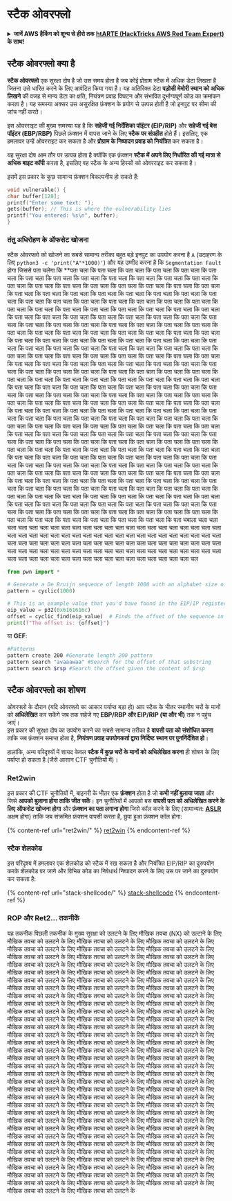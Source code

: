# स्टैक ओवरफ्लो

<details>

<summary><strong>जानें AWS हैकिंग को शून्य से हीरो तक</strong> <a href="https://training.hacktricks.xyz/courses/arte"><strong>htARTE (HackTricks AWS Red Team Expert)</strong></a><strong> के साथ!</strong></summary>

HackTricks का समर्थन करने के अन्य तरीके:

* यदि आप अपनी **कंपनी का विज्ञापन HackTricks में देखना चाहते हैं** या **HackTricks को PDF में डाउनलोड करना चाहते हैं** तो [**सब्सक्रिप्शन प्लान्स देखें**](https://github.com/sponsors/carlospolop)!
* [**आधिकारिक PEASS और HackTricks स्वैग**](https://peass.creator-spring.com) प्राप्त करें
* हमारे विशेष [**NFTs**](https://opensea.io/collection/the-peass-family) संग्रह [**The PEASS Family**](https://opensea.io/collection/the-peass-family) खोजें
* **शामिल हों** 💬 [**डिस्कॉर्ड समूह**](https://discord.gg/hRep4RUj7f) या [**टेलीग्राम समूह**](https://t.me/peass) या हमें **ट्विटर** 🐦 [**@hacktricks\_live**](https://twitter.com/hacktricks\_live)** पर फॉलो** करें।
* **हैकिंग ट्रिक्स साझा करें** द्वारा **पीआर जमा करके** [**HackTricks**](https://github.com/carlospolop/hacktricks) और [**HackTricks Cloud**](https://github.com/carlospolop/hacktricks-cloud) github रेपो में।

</details>

## स्टैक ओवरफ्लो क्या है

**स्टैक ओवरफ्लो** एक सुरक्षा दोष है जो उस समय होता है जब कोई प्रोग्राम स्टैक में अधिक डेटा लिखता है जितना उसे धारित करने के लिए आवंटित किया गया है। यह अतिरिक्त डेटा **पड़ोसी मेमोरी स्थान को अधिक लिखने** की वजह से मान्य डेटा का क्षति, नियंत्रण प्रवाह विघटन और संभावित दुर्भाग्यपूर्ण कोड का क्रमांकन करता है। यह समस्या अक्सर उस असुरक्षित फ़ंक्शन के प्रयोग से उत्पन्न होती है जो इनपुट पर सीमा की जांच नहीं करते।

इस ओवरराइट की मुख्य समस्या यह है कि **सहेजी गई निर्देशिका पॉइंटर (EIP/RIP)** और **सहेजी गई बेस पॉइंटर (EBP/RBP)** पिछले फ़ंक्शन में वापस जाने के लिए **स्टैक पर संग्रहीत** होते हैं। इसलिए, एक हमलावर उन्हें ओवरराइट कर सकता है और **प्रोग्राम के निष्पादन प्रवाह को नियंत्रित** कर सकता है।

यह सुरक्षा दोष आम तौर पर उत्पन्न होता है क्योंकि एक फ़ंक्शन **स्टैक में अपने लिए निर्धारित की गई मात्रा से अधिक बाइट कॉपी** करता है, इसलिए वह स्टैक के अन्य हिस्सों को ओवरराइट कर सकता है।

इसमें इस प्रकार के कुछ सामान्य फ़ंक्शन विकल्पनीय हो सकते हैं:
```c
void vulnerable() {
char buffer[128];
printf("Enter some text: ");
gets(buffer); // This is where the vulnerability lies
printf("You entered: %s\n", buffer);
}
```
### तंतु अधिरोहण के ऑफसेट खोजना

स्टैक ओवरफ्लो को खोजने का सबसे सामान्य तरीका बहुत बड़े इनपुट का उपयोग करना है `A` (उदाहरण के लिए `python3 -c 'print("A"*1000)'`) और यह उम्मीद करना है कि `Segmentation Fault` होगा जिससे पता चलेगा कि **पता चला कि पता चला कि पता चला कि पता चला कि पता चला कि पता चला कि पता चला कि पता चला कि पता चला कि पता चला कि पता चला कि पता चला कि पता चला कि पता चला कि पता चला कि पता चला कि पता चला कि पता चला कि पता चला कि पता चला कि पता चला कि पता चला कि पता चला कि पता चला कि पता चला कि पता चला कि पता चला कि पता चला कि पता चला कि पता चला कि पता चला कि पता चला कि पता चला कि पता चला कि पता चला कि पता चला कि पता चला कि पता चला कि पता चला कि पता चला कि पता चला कि पता चला कि पता चला कि पता चला कि पता चला कि पता चला कि पता चला कि पता चला कि पता चला कि पता चला कि पता चला कि पता चला कि पता चला कि पता चला कि पता चला कि पता चला कि पता चला कि पता चला कि पता चला कि पता चला कि पता चला कि पता चला कि पता चला कि पता चला कि पता चला कि पता चला कि पता चला कि पता चला कि पता चला कि पता चला कि पता चला कि पता चला कि पता चला कि पता चला कि पता चला कि पता चला कि पता चला कि पता चला कि पता चला कि पता चला कि पता चला कि पता चला कि पता चला कि पता चला कि पता चला कि पता चला कि पता चला कि पता चला कि पता चला कि पता चला कि पता चला कि पता चला कि पता चला कि पता चला कि पता चला कि पता चला कि पता चला कि पता चला कि पता चला कि पता चला कि पता चला कि पता चला कि पता चला कि पता चला कि पता चला कि पता चला कि पता चला कि पता चला कि पता चला कि पता चला कि पता चला कि पता चला कि पता चला कि पता चला कि पता चला कि पता चला कि पता चला कि पता चला कि पता चला कि पता चला कि पता चला कि पता चला कि पता चला कि पता चला कि पता चला कि पता चला कि पता चला कि पता चला कि पता चला कि पता चला कि पता चला कि पता चला कि पता चला कि पता चला कि पता चला कि पता चला कि पता चला कि पता चला कि पता चला कि पता चला कि पता चला कि पता चला कि पता चला कि पता चला कि पता चला कि पता चला कि पता चला कि पता चला कि पता चला कि पता चला कि पता चला कि पता चला कि पता चला कि पता चला कि पता चला कि पता चला कि पता चला कि पता चला कि पता चला कि पता चला कि पता चला कि पता चला कि पता चला कि पता चला कि पता चला कि पता चला कि पता चला कि पता चला कि पता चला कि पता चला कि पता चला कि पता चला कि पता चला कि पता चला कि पता चला कि पता चला कि पता चला कि पता चला कि पता चला कि पता चला कि पता चला कि पता चला कि पता चला कि पता चला कि पता चला कि पता चला कि पता चला कि पता चला कि पता चला कि पता चला कि पता चला कि पता चला कि पता चला कि पता चला कि पता चला कि पता चला कि पता चला कि पता चला कि पता चला कि पता चला कि पता चला कि पता चला कि पता चला कि पता चला कि पता चला कि पता चला कि पता चला कि पता चला कि पता चला कि पता चला कि पता चला कि पता चला कि पता चला कि पता चला कि पता चला कि पता चला कि पता चला कि पता चला कि पता चला कि पता चला कि पता चला कि पता चला कि पता चला कि पता चला कि पता चला कि पता चला कि पता चला कि पता चला कि पता चला कि पता चला कि पता चला कि पता चला कि पता चला कि पता चला कि पता चला कि पता चला कि पता चला कि पता चला कि पता चला कि पता चला कि पता चला कि पता चला कि पता चला कि पता चला कि पता चला कि पता चला कि पता चला कि पता चला कि पता चला कि पता चबाला चला चला चला चला चला चला चला चला चला चला चला चला चला चला चला चला चला चला चला चला चला चला चला चला चला चला चला चला चला चला चला चला चला चला चला चला चला चला चला चला चला चला चला चला चला चला चला चला चला चला चला चला चला चला चला चला चला चला चला चला चला चला चला चला चला चला चला चला चला चला चला चला चला चला चला चला चला चला चला चला चला चला चला चला चला चला चला चला चला चला चला चला चला चला चला चला चला चला चला चल
```python
from pwn import *

# Generate a De Bruijn sequence of length 1000 with an alphabet size of 256 (byte values)
pattern = cyclic(1000)

# This is an example value that you'd have found in the EIP/IP register upon crash
eip_value = p32(0x6161616c)
offset = cyclic_find(eip_value)  # Finds the offset of the sequence in the De Bruijn pattern
print(f"The offset is: {offset}")
```
या **GEF**:
```bash
#Patterns
pattern create 200 #Generate length 200 pattern
pattern search "avaaawaa" #Search for the offset of that substring
pattern search $rsp #Search the offset given the content of $rsp
```
## स्टैक ओवरफ्लो का शोषण

ओवरफ्लो के दौरान (यदि ओवरफ्लो का आकार पर्याप्त बड़ा हो) आप स्टैक के भीतर स्थानीय चरों के मानों को **अधिलेखित** कर सकेंगे जब तक सहेजे गए **EBP/RBP और EIP/RIP (या और भी)** तक न पहुंच जाएं।\
इस प्रकार की सुरक्षा दोष का उपयोग करने का सबसे सामान्य तरीका है **वापसी पता को संशोधित करना** ताकि जब फ़ंक्शन समाप्त होता है, **नियंत्रण प्रवाह उपयोगकर्ता द्वारा निर्दिष्ट स्थान पर पुनर्निर्देशित हो**।

हालांकि, अन्य परिदृश्यों में शायद केवल **स्टैक में कुछ चरों के मानों को अधिलेखित करना** ही शोषण के लिए पर्याप्त हो सकता है (जैसे आसान CTF चुनौतियों में)।

### Ret2win

इस प्रकार की CTF चुनौतियों में, बाइनरी के भीतर एक **फ़ंक्शन** होता है जो **कभी नहीं बुलाया जाता** और जिसे **आपको बुलाना होगा ताकि जीत सकें**। इन चुनौतियों में आपको बस **वापसी पता को अधिलेखित करने के लिए ऑफसेट खोजना होगा** और **फ़ंक्शन का पता लगाना होगा** जिसे कॉल करने के लिए (सामान्यत: [**ASLR**](../common-binary-protections-and-bypasses/aslr/) अक्षम होगा) ताकि जब संक्रमित फ़ंक्शन वापसी करता है, छुपा हुआ फ़ंक्शन कॉल होगा:

{% content-ref url="ret2win/" %}
[ret2win](ret2win/)
{% endcontent-ref %}

### स्टैक शेलकोड

इस परिदृश्य में हमलावर एक शेलकोड को स्टैक में रख सकता है और नियंत्रित EIP/RIP का दुरुपयोग करके शेलकोड पर जाने और विभिन्न कोड का निषेधार्थ निष्पादन करने के लिए उस पर जाने का दुरुपयोग कर सकता है:

{% content-ref url="stack-shellcode/" %}
[stack-shellcode](stack-shellcode/)
{% endcontent-ref %}

### ROP और Ret2... तकनीकें

यह तकनीक पिछली तकनीक के मुख्य सुरक्षा को उलटने के लिए मौखिक तवचा (NX) को उल्टाने के लिए मौखिक तवचा को उलटने के लिए मौखिक तवचा को उलटने के लिए मौखिक तवचा को उलटने के लिए मौखिक तवचा को उलटने के लिए मौखिक तवचा को उलटने के लिए मौखिक तवचा को उलटने के लिए मौखिक तवचा को उलटने के लिए मौखिक तवचा को उलटने के लिए मौखिक तवचा को उलटने के लिए मौखिक तवचा को उलटने के लिए मौखिक तवचा को उलटने के लिए मौखिक तवचा को उलटने के लिए मौखिक तवचा को उलटने के लिए मौखिक तवचा को उलटने के लिए मौखिक तवचा को उलटने के लिए मौखिक तवचा को उलटने के लिए मौखिक तवचा को उलटने के लिए मौखिक तवचा को उलटने के लिए मौखिक तवचा को उलटने के लिए मौखिक तवचा को उलटने के लिए मौखिक तवचा को उलटने के लिए मौखिक तवचा को उलटने के लिए मौखिक तवचा को उलटने के लिए मौखिक तवचा को उलटने के लिए मौखिक तवचा को उलटने के लिए मौखिक तवचा को उलटने के लिए मौखिक तवचा को उलटने के लिए मौखिक तवचा को उलटने के लिए मौखिक तवचा को उलटने के लिए मौखिक तवचा को उलटने के लिए मौखिक तवचा को उलटने के लिए मौखिक तवचा को उलटने के लिए मौखिक तवचा को उलटने के लिए मौखिक तवचा को उलटने के लिए मौखिक तवचा को उलटने के लिए मौखिक तवचा को उलटने के लिए मौखिक तवचा को उलटने के लिए मौखिक तवचा को उलटने के लिए मौखिक तवचा को उलटने के लिए मौखिक तवचा को उलटने के लिए मौखिक तवचा को उलटने के लिए मौखिक तवचा को उलटने के लिए मौखिक तवचा को उलटने के लिए मौखिक तवचा को उलटने के लिए मौखिक तवचा को उलटने के लिए मौखिक तवचा को उलटने के लिए मौखिक तवचा को उलटने के लिए मौखिक तवचा को उलटने के लिए मौखिक तवचा को उलटने के लिए मौखिक तवचा को उलटने के लिए मौखिक तवचा को उलटने के लिए मौखिक तवचा को उलटने के लिए मौखिक तवचा को उलटने के लिए मौखिक तवचा को उलटने के लिए मौखिक तवचा को उलटने के लिए मौखिक तवचा को उलटने के लिए मौखिक तवचा को उलटने के लिए मौखिक तवचा को उलटने के लिए मौखिक तवचा को उलटने के लिए मौखिक तवचा को उलटने के लिए मौखिक तवचा को उलटने के लिए मौखिक तवचा को उलटने के लिए मौखिक तवचा को उलटने के लिए मौखिक तवचा को उलटने के लिए मौखिक तवचा को उलटने के लिए मौखिक तवचा को उलटने के लिए मौखिक तवचा को उलटने के लिए मौखिक तवचा को उलटने के लिए मौखिक तवचा को उलटने के लिए मौखिक तवचा को उलटने के लिए मौखिक तवचा को उलटने के लिए मौखिक तवचा को उलटने के लिए मौखिक तवचा को उलटने के लिए मौखिक तवचा को उलटने के लिए मौखिक तवचा को उलटने के लिए मौखिक तवचा को उलटने के लिए मौखिक तवचा को उलटने के लिए मौखिक तवचा को उलटने के लिए मौखिक तवचा को उलटने के लिए मौखिक तवचा को उलटने के लिए मौखिक तवचा को उलटने के लिए मौखिक तवचा को उलटने के लिए मौखिक तवचा को उलटने के लिए मौखिक तवचा को उलटने के लिए मौखिक तवचा को उलटने के लिए मौखिक तवचा को उलटने के लिए मौखिक तवचा को उलटने के लिए मौखिक तवचा को उलटने के लिए मौखिक तवचा को उलटने के लिए मौखिक तवचा को उलटने के लिए मौखिक तवचा को उलटने के लिए मौखिक तवचा को उलटने के लिए मौखिक तवचा को उलटने के लिए मौखिक तवचा को उलटने के लिए मौखिक तवचा को उलटने के लिए मौखिक तवचा को उलटने के लिए मौखिक तवचा को उलटने के लिए मौखिक तवचा को उलटने के
